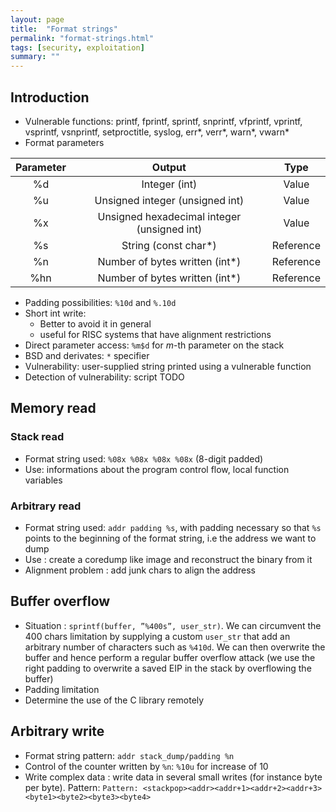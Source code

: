 ```yaml
---
layout: page
title:  "Format strings"
permalink: "format-strings.html"
tags: [security, exploitation]
summary: ""
---
```


## Introduction
* Vulnerable functions: printf, fprintf, sprintf, snprintf, vfprintf, vprintf, vsprintf,  vsnprintf, setproctitle, syslog, err*, verr*, warn*, vwarn*
* Format parameters

| Parameter | Output | Type |
|:---------:|:------:|:----:|
| %d | Integer (int) | Value |
| %u | Unsigned integer (unsigned int) | Value |
| %x | Unsigned hexadecimal integer (unsigned int) | Value |
| %s | String (const char*) | Reference |
| %n | Number of bytes written (int*) | Reference |
| %hn | Number of bytes written (int*) | Reference |

* Padding possibilities: `%10d` and `%.10d`
* Short int write:
    * Better to avoid it in general
    * useful for RISC systems that have alignment restrictions
* Direct parameter access: `%m$d` for *m*-th parameter on the stack
* BSD and derivates: `*` specifier
* Vulnerability: user-supplied string printed using a vulnerable function
* Detection of vulnerability: script TODO

## Memory read
### Stack read
* Format string used: `%08x %08x %08x %08x` (8-digit padded)
* Use: informations about the program control flow, local function variables

### Arbitrary read
* Format string used: `addr padding %s`, with padding necessary so that `%s` points to the beginning of the format string, i.e the address we want to dump
* Use : create a coredump like image and reconstruct the binary from it
* Alignment problem : add junk chars to align the address

## Buffer overflow
* Situation : `sprintf(buffer, ”%400s”, user_str)`. We can circumvent the 400 chars limitation by supplying a custom `user_str` that add an arbitrary number of characters such as `%410d`. We can then overwrite the buffer and hence perform a regular buffer overflow attack (we use the right padding to overwrite a saved EIP in the stack by overflowing the buffer)
* Padding limitation
* Determine the use of the C library remotely

## Arbitrary write
* Format string pattern: `addr stack_dump/padding %n`
* Control of the counter written by `%n`: `%10u` for increase of 10
* Write complex data : write data in several small writes (for instance byte per byte). Pattern: `Pattern: <stackpop><addr><addr+1><addr+2><addr+3><byte1><byte2><byte3><byte4>`
